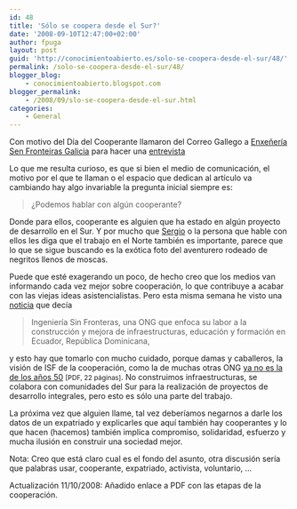 ```yaml
---
id: 48
title: 'Sólo se coopera desde el Sur?'
date: '2008-09-10T12:47:00+02:00'
author: fpuga
layout: post
guid: 'http://conocimientoabierto.es/solo-se-coopera-desde-el-sur/48/'
permalink: /solo-se-coopera-desde-el-sur/48/
blogger_blog:
    - conocimientoabierto.blogspot.com
blogger_permalink:
    - /2008/09/slo-se-coopera-desde-el-sur.html
categories:
    - General
---
```


Con motivo del Día del Cooperante llamaron del Correo Gallego a [Enxeñería Sen Fronteiras Galicia](http://esfgalicia.blogspot.com/) para hacer una [entrevista](http://www.elcorreogallego.es/index.php?idMenu=130&idNoticia=340802)

Lo que me resulta curioso, es que si bien el medio de comunicación, el motivo por el que te llaman o el espacio que dedican al artículo va cambiando hay algo invariable la pregunta inicial siempre es:

> ¿Podemos hablar con algún cooperante?

 Donde para ellos, cooperante es alguien que ha estado en algún proyecto de desarrollo en el Sur. Y por mucho que [Sergio](http://covadameiga.blogspot.com/) o la persona que hable con ellos les diga que el trabajo en el Norte también es importante, parece que lo que se sigue buscando es la exótica foto del aventurero rodeado de negritos llenos de moscas.

Puede que esté exagerando un poco, de hecho creo que los medios van informando cada vez mejor sobre cooperación, lo que contribuye a acabar con las viejas ideas asistencialistas. Pero esta misma semana he visto una [noticia](http://www.elcorreodeandalucia.es/noticia.asp?idnoticia=4424170094094095091092424170) que decía

> Ingeniería Sin Fronteras, una ONG que enfoca su labor a la construcción y mejora de infraestructuras, educación y formación en Ecuador, República Dominicana,

 y esto hay que tomarlo con mucho cuidado, porque damas y caballeros, la visión de ISF de la cooperación, como la de muchas otras ONG [ya no es la de los años 50](http://www.educacionenvalores.org/IMG/pdf/jun041-2.pdf) <span style="font-size:85%">\[PDF, 22 páginas\]</span>. No construimos infraestructuras, se colabora con comunidades del Sur para la realización de proyectos de desarrollo integrales, pero esto es sólo una parte del trabajo.

La próxima vez que alguien llame, tal vez deberíamos negarnos a darle los datos de un expatriado y explicarles que aquí también hay cooperantes y lo que hacen (hacemos) también implica compromiso, solidaridad, esfuerzo y mucha ilusión en construir una sociedad mejor.

Nota: Creo que está claro cual es el fondo del asunto, otra discusión sería que palabras usar, cooperante, expatriado, activista, voluntario, …

Actualización 11/10/2008: Añadido enlace a PDF con las etapas de la cooperación.